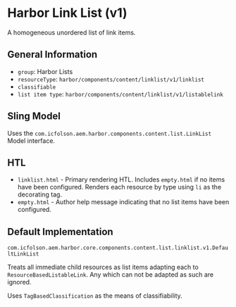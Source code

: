 # Harbor Link List (v1)

A homogeneous unordered list of link items.    

## General Information

* `group`: Harbor Lists 
* `resourceType`: `harbor/components/content/linklist/v1/linklist`
* `classifiable`
* `list item type`: `harbor/components/content/linklist/v1/listablelink`

## Sling Model

Uses the `com.icfolson.aem.harbor.components.content.list.LinkList` Model interface.

## HTL

* `linklist.html` - Primary rendering HTL.  Includes `empty.html` if no items have 
  been configured.  Renders each resource by type using `li` as the decorating tag.
* `empty.html` - Author help message indicating that no list items have been configured.

## Default Implementation

`com.icfolson.aem.harbor.core.components.content.list.linklist.v1.DefaultLinkList`

Treats all immediate child resources as list items adapting each to `ResourceBasedListableLink`. 
Any which can not be adapted as such are ignored.

Uses `TagBasedClassification` as the means of classifiability.